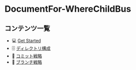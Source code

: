 # DocumentFor-WhereChildBus

## コンテンツ一覧

- 💻 [Get Started](get-started.md)
- 🗄️ [ディレクトリ構成](directory-strategy.md)
- 📝 [コミット戦略](commit-strategy.md)
- 🌲 [ブランチ戦略](branch-strategy.md)
